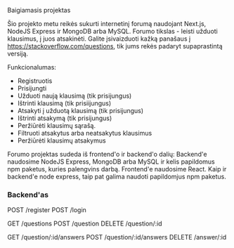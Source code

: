 Baigiamasis projektas

Šio projekto metu reikės sukurti internetinį forumą naudojant Next.js, NodeJS Express ir MongoDB arba MySQL. Forumo tikslas - leisti užduoti klausimus, į juos atsakinėti. Galite įsivaizduoti kažką panašaus į https://stackoverflow.com/questions, tik jums rekės padaryt supaprastintą versiją.

Funkcionalumas:
- Registruotis
- Prisijungti
- Užduoti naują klausimą (tik prisijungus)
- Ištrinti klausimą (tik prisiijungus)
- Atsakyti į užduotą klausimą (tik prisijungus)
- Ištrinti atsakymą (tik prisijungus)
- Peržiūrėti klausimų sąrašą.
- Filtruoti atsakytus arba neatsakytus klausimus
- Peržiūrėti klausimų atsakymus

Forumo projektas sudeda iš frontend'o ir backend'o dalių:
Backend'e naudosime NodeJS Express, MongoDB arba MySQL ir kelis papildomus npm paketus, kuries palengvins darbą.
Frontend'e naudosime React. Kaip ir backend'e node express, taip pat galima naudoti papildomjus npm paketus.

### Backend'as

POST /register
POST /login

GET /questions
POST /question
DELETE /question/:id

GET /question/:id/answers
POST /question/:id/answers
DELETE /answer/:id
